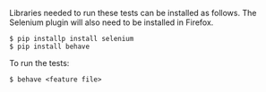 Libraries needed to run these tests can be installed as follows. The Selenium plugin will also need to be installed in Firefox.

    $ pip installp install selenium
    $ pip install behave

To run the tests:

    $ behave <feature file>
